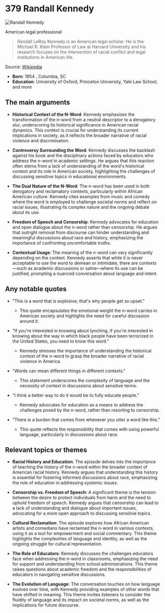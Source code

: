 # 379 Randall Kennedy


![Randall Kennedy](https://encrypted-tbn0.gstatic.com/licensed-image?q=tbn:ANd9GcSycORxDYDirhsXFKEis4FbjI8Wh3E9eHcNWVOfMtcMJSn-3X3tpf5Q75dTskxzMITlc0-Z&s=19)

American legal professional

> Randall LeRoy Kennedy is an American legal scholar. He is the Michael R. Klein Professor of Law at Harvard University and his research focuses on the intersection of racial conflict and legal institutions in American life.

Source: [Wikipedia](https://en.wikipedia.org/wiki/Randall_Kennedy)

- **Born**: 1954 , Columbia, SC
- **Education**: University of Oxford, Princeton University, Yale Law School, and more


## The main arguments

- **Historical Context of the N-Word**: Kennedy emphasizes the transformation of the n-word from a neutral descriptor to a derogatory slur, underscoring its historical significance in American racial dynamics. This context is crucial for understanding its current implications in society, as it reflects the broader narrative of racial violence and discrimination.

- **Controversy Surrounding the Word**: Kennedy discusses the backlash against his book and the disciplinary actions faced by educators who address the n-word in academic settings. He argues that this reaction often stems from a lack of understanding of the word's historical context and its role in American society, highlighting the challenges of discussing sensitive topics in educational environments.

- **The Dual Nature of the N-Word**: The n-word has been used in both derogatory and reclamatory contexts, particularly within African American culture. Kennedy cites examples from music and comedy where the word is employed to challenge societal norms and reflect on racial issues, illustrating its complex nature and the ongoing debate about its use.

- **Freedom of Speech and Censorship**: Kennedy advocates for education and open dialogue about the n-word rather than censorship. He argues that outright removal from discourse can hinder understanding and meaningful discussions about race and history, emphasizing the importance of confronting uncomfortable truths.

- **Contextual Usage**: The meaning of the n-word can vary significantly depending on the context. Kennedy asserts that while it is never acceptable to use the word to demean or intimidate, there are contexts—such as academic discussions or satire—where its use can be justified, prompting a nuanced conversation about language and intent.

## Any notable quotes

- "This is a word that is explosive; that's why people get so upset."
  - This quote encapsulates the emotional weight the n-word carries in American society and highlights the need for careful discussion around it.

- "If you're interested in knowing about lynching, if you're interested in knowing about the way in which black people have been terrorized in the United States, you need to know this word."
  - Kennedy stresses the importance of understanding the historical context of the n-word to grasp the broader narrative of racial violence in America.

- "Words can mean different things in different contexts."
  - This statement underscores the complexity of language and the necessity of context in discussions about sensitive terms.

- "I think a better way to do it would be to fully educate people."
  - Kennedy advocates for education as a means to address the challenges posed by the n-word, rather than resorting to censorship.

- "There is a burden that comes from whenever you utter a word like this."
  - This quote reflects the responsibility that comes with using powerful language, particularly in discussions about race.

## Relevant topics or themes

- **Racial History and Education**: The episode delves into the importance of teaching the history of the n-word within the broader context of American racial history. Kennedy argues that understanding this history is essential for fostering informed discussions about race, emphasizing the role of education in addressing systemic issues.

- **Censorship vs. Freedom of Speech**: A significant theme is the tension between the desire to protect individuals from harm and the need to uphold freedom of speech. Kennedy argues that censorship can lead to a lack of understanding and dialogue about important issues, advocating for a more open approach to discussing sensitive topics.

- **Cultural Reclamation**: The episode explores how African American artists and comedians have reclaimed the n-word in various contexts, using it as a tool for empowerment and social commentary. This theme highlights the complexities of language and identity, as well as the ongoing struggle for cultural representation.

- **The Role of Educators**: Kennedy discusses the challenges educators face when addressing the n-word in classrooms, emphasizing the need for support and understanding from school administrations. This theme raises questions about academic freedom and the responsibilities of educators in navigating sensitive discussions.

- **The Evolution of Language**: The conversation touches on how language evolves over time, with Kennedy providing examples of other words that have shifted in meaning. This theme invites listeners to consider the fluidity of language and its impact on societal norms, as well as the implications for future discourse.
